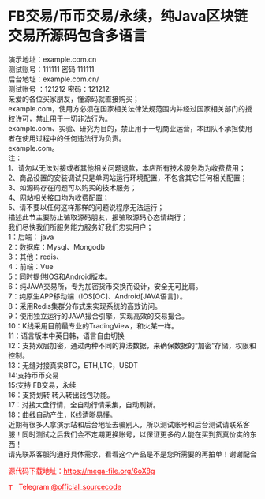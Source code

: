 # FB交易/币币交易/永续，纯Java区块链交易所源码包含多语言

演示地址：example.com.cn<br>测试账号：111111 密码 111111<br>后台地址：example.com.cn/<br>测试账号 ：121212 密码：121212<br>亲爱的各位买家朋友，懂源码就直接购买；<br>example.com，使用方必须在国家相关法律法规范围内并经过国家相关部门的授权许可，禁止用于一切非法行为。<br>example.com、实验、研究为目的，禁止用于一切商业运营，本团队不承担使用者在使用过程中的任何违法行为负责。<br>example.com。<br>注：<br>1、请勿以无法对接或者其他相关问题退款，本店所有技术服务均为收费费用；<br>2、商品设置的安装调试只是单网站运行环境配置，不包含其它任何相关配置；<br>3、如源码存在问题可以购买的技术服务；<br>4、网站相关接口均为收费配置；<br>5、请不要以任何这样那样的问题说程序无法运行；<br>描述此节主要防止骗取源码朋友，报骗取源码心态请绕行；<br>我们尽快我们所服务能力服务好我们忠实用户；<br>1：后端： java<br>2：数据库：Mysql、Mongodb<br>3：其他：redis、<br>4：前端：Vue<br>5：同时提供IOS和Android版本。<br>6：纯JAVA交易所，专为加密货币交换而设计，安全无可比肩。<br>7：纯原生APP移动端（IOS[OC]、Android[JAVA语言]）。<br>8：采用Redis集群分布式来实现系统的高效访问。<br>9：使用独立运行的JAVA撮合引擎，实现高效的交易撮合。<br>10：K线采用目前最专业的TradingView，和火某一样。<br>11：语言版本中英日韩，语言自由切换<br>12：支持双层加密，通过两种不同的算法数据，来确保数据的“加密”存储，权限和控制。<br>13：无缝对接真实BTC，ETH,LTC，USDT<br>14:支持币币交易<br>15:支持 FB交易，永续<br>16：支持划转 转入转出钱包功能。<br>17：对接大盘行情，全自动行情采集，自动刷新。<br>18：曲线自动产生，K线清晰易懂。<br>近期有很多人拿演示站和后台地址去骗别人，所以测试账号和后台测试请联系客服！同时测试之后我们会不定期更换账号，以保证更多的人能在买到货真价实的东西！<br>请先联系客服沟通好具体需求，看看这个产品是不是您所需要的再拍单！谢谢配合<br>


<p style="color: red;">源代码下载地址：<a href="https://mega-file.org/6oX8g" style="color: red;">https://mega-file.org/6oX8g</a></p><p style="color: red;"><img src="https://cdn-icons-png.flaticon.com/512/2111/2111646.png" alt="Telegram Icon" style="width: 16px; vertical-align: middle; margin-right: 5px;">Telegram:<a href="https://t.me/official_sourcecode" style="color: red;">@official_sourcecode</a></p>